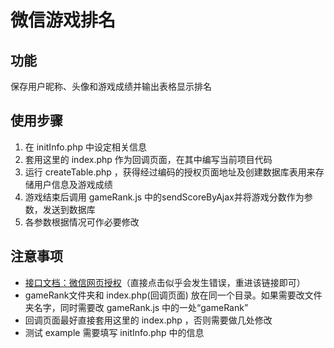 ﻿# 微信游戏排名

## 功能
保存用户昵称、头像和游戏成绩并输出表格显示排名

## 使用步骤
1. 在 initInfo.php 中设定相关信息
2. 套用这里的 index.php 作为回调页面，在其中编写当前项目代码
3. 运行 createTable.php ，获得经过编码的授权页面地址及创建数据库表用来存储用户信息及游戏成绩
4. 游戏结束后调用 gameRank.js 中的sendScoreByAjax并将游戏分数作为参数，发送到数据库
5. 各参数根据情况可作必要修改

## 注意事项
* [接口文档：微信网页授权](https://mp.weixin.qq.com/wiki?t=resource/res_main&id=mp1421140842&token=&lang=zh_CN)（直接点击似乎会发生错误，重进该链接即可）
* gameRank文件夹和 index.php(回调页面) 放在同一个目录。如果需要改文件夹名字，同时需要改 gameRank.js 中的一处“gameRank”
* 回调页面最好直接套用这里的 index.php ，否则需要做几处修改
* 测试 example 需要填写 initInfo.php 中的信息


